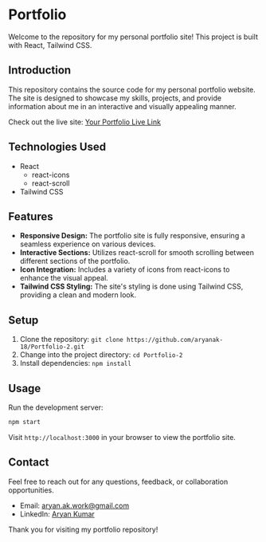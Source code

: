 # Portfolio

Welcome to the repository for my personal portfolio site! This project is built with React, Tailwind CSS.

## Introduction

This repository contains the source code for my personal portfolio website. The site is designed to showcase my skills, projects, and provide information about me in an interactive and visually appealing manner.

Check out the live site: [Your Portfolio Live Link](https://www.your-portfolio-website.com)

## Technologies Used

- React
  - react-icons
  - react-scroll
- Tailwind CSS

## Features

- **Responsive Design:** The portfolio site is fully responsive, ensuring a seamless experience on various devices.
- **Interactive Sections:** Utilizes react-scroll for smooth scrolling between different sections of the portfolio.
- **Icon Integration:** Includes a variety of icons from react-icons to enhance the visual appeal.
- **Tailwind CSS Styling:** The site's styling is done using Tailwind CSS, providing a clean and modern look.

## Setup

1. Clone the repository: `git clone https://github.com/aryanak-18/Portfolio-2.git`
2. Change into the project directory: `cd Portfolio-2`
3. Install dependencies: `npm install`

## Usage

Run the development server:

```bash
npm start
```

Visit `http://localhost:3000` in your browser to view the portfolio site.

## Contact

Feel free to reach out for any questions, feedback, or collaboration opportunities.

- Email: aryan.ak.work@gmail.com
- LinkedIn: [Aryan Kumar](https://www.linkedin.com/in/aryan-kumar-409361229/)

Thank you for visiting my portfolio repository!